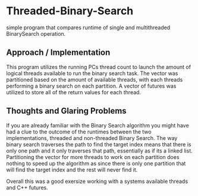 # Threaded-Binary-Search
simple program that compares runtime of single and multithreaded BinarySearch operation.
## Approach / Implementation
This program utilizes the running PCs thread count to launch the amount of logical threads available to run the binary search task. The vector was partitioned based on the amount of available threads, with each threads performing a binary search on each partition. A vector of futures was utilized to store all of the return values for each thread.
## Thoughts and Glaring Problems
If you are already familiar with the Binary Search algorithm you might have had a clue to the outcome of the runtimes between the two implementations, threaded and non-threaded Binary Search. The way binary search traverses the path to find the target index means that there is only one path and it only traverses that path, essentially as if its a linked list. Partitioning the vector for more threads to work on each partition does nothing to speed up the algorithm as since there is only one partition that will find the target index and the rest will never find it.

Overall this was a good exersize working with a systems available threads and C++ futures.
